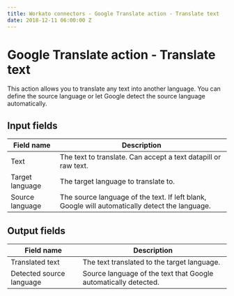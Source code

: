 ```yaml
---
title: Workato connectors - Google Translate action - Translate text
date: 2018-12-11 06:00:00 Z
---
```


# Google Translate action - Translate text
This action allows you to translate any text into another language. You can define the source language or let Google detect the source language automatically.

## Input fields

| Field name | Description |
|---|---|
| Text | The text to translate. Can accept a text datapill or raw text. |
| Target language | The target language to translate to. |
| Source language | The source language of the text. If left blank, Google will automatically detect the language. |

## Output fields

| Field name | Description |
|---|---|
| Translated text | The text translated to the target language. |
| Detected source language | Source language of the text that Google automatically detected. |
